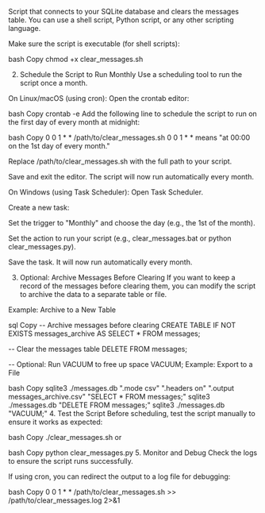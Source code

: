 Script that connects to your SQLite database and clears the messages table. You can use a shell script, Python script, or any other scripting language.

Make sure the script is executable (for shell scripts):

bash
Copy
chmod +x clear_messages.sh

2. Schedule the Script to Run Monthly
Use a scheduling tool to run the script once a month.

On Linux/macOS (using cron):
Open the crontab editor:

bash
Copy
crontab -e
Add the following line to schedule the script to run on the first day of every month at midnight:

bash
Copy
0 0 1 * * /path/to/clear_messages.sh
0 0 1 * * means "at 00:00 on the 1st day of every month."

Replace /path/to/clear_messages.sh with the full path to your script.

Save and exit the editor. The script will now run automatically every month.

On Windows (using Task Scheduler):
Open Task Scheduler.

Create a new task:

Set the trigger to "Monthly" and choose the day (e.g., the 1st of the month).

Set the action to run your script (e.g., clear_messages.bat or python clear_messages.py).

Save the task. It will now run automatically every month.

3. Optional: Archive Messages Before Clearing
If you want to keep a record of the messages before clearing them, you can modify the script to archive the data to a separate table or file.

Example: Archive to a New Table

sql
Copy
-- Archive messages before clearing
CREATE TABLE IF NOT EXISTS messages_archive AS SELECT * FROM messages;

-- Clear the messages table
DELETE FROM messages;

-- Optional: Run VACUUM to free up space
VACUUM;
Example: Export to a File

bash
Copy
sqlite3 ./messages.db ".mode csv" ".headers on" ".output messages_archive.csv" "SELECT * FROM messages;"
sqlite3 ./messages.db "DELETE FROM messages;"
sqlite3 ./messages.db "VACUUM;"
4. Test the Script
Before scheduling, test the script manually to ensure it works as expected:

bash
Copy
./clear_messages.sh
or

bash
Copy
python clear_messages.py
5. Monitor and Debug
Check the logs to ensure the script runs successfully.

If using cron, you can redirect the output to a log file for debugging:

bash
Copy
0 0 1 * * /path/to/clear_messages.sh >> /path/to/clear_messages.log 2>&1
